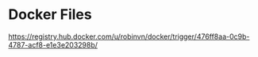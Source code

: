 Docker Files
==============
https://registry.hub.docker.com/u/robinvn/docker/trigger/476ff8aa-0c9b-4787-acf8-e1e3e203298b/